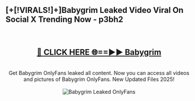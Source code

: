 <h2>[+[!VIRALS!]+]Babygrim Leaked Video Viral On Social X Trending Now - p3bh2</h2>
<br>
<div align="center">
<h2><a href="https://libra.edu.pl?Babygrim" rel="nofollow">🔴 CLICK HERE 🌐==►► Babygrim</a></h2>
<br>
Get Babygrim OnlyFans leaked all content. Now you can access all videos and pictures of Babygrim OnlyFans. New Updated Files 2025!
<br>
<br>
<a href="https://libra.edu.pl?Babygrim" rel="nofollow" data-target="animated-image.originalLink"><img src="https://i.ibb.co.com/WyWwxjT/player-gif2.gif" alt="Babygrim Leaked OnlyFans" style="max-width: 100%; display: inline-block;" data-target="animated-image.originalImage"></a>
</div>
<br>